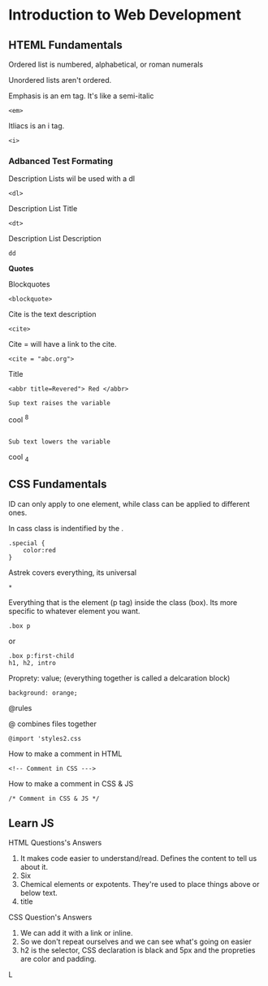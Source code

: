 # Introduction to Web Development

## HTEML Fundamentals

Ordered list is numbered, alphabetical, or roman numerals

Unordered lists aren't ordered. 

Emphasis is an em tag. It's like a semi-italic

```
<em>
```

Itliacs is an i tag. 
```
<i>
```

### Adbanced Test Formating

Description Lists wil be used with a dl
```
<dl>
```
Description List Title
```
<dt>
```
Description List Description
```
dd
```

**Quotes**

Blockquotes
```
<blockquote>
```

Cite is the text description
```
<cite>
```

Cite = will have a link to the cite. 
```
<cite = "abc.org">
```

Title
```
<abbr title=Revered"> Red </abbr>

Sup text raises the variable
```
cool <sup>8</sup>
```

Sub text lowers the variable
```
cool <sub>4</sub>

## CSS Fundamentals

ID can only apply to one element, while class can be applied to different ones. 

In cass class is indentified by the . 
```
.special {
    color:red
}
```
Astrek covers everything, its universal
```
*
```

Everything that is the element (p tag) inside the class (box). Its more specific to whatever element you want.
```
.box p
```

or

```
.box p:first-child
h1, h2, intro
```

Proprety: value; (everything together is called a delcaration block)
```
background: orange;
```

@rules

@ combines files together

```
@import 'styles2.css
```

How to make a comment in HTML
```
<!-- Comment in CSS --->
```

How to make a comment in CSS & JS
```
/* Comment in CSS & JS */
```

## Learn JS

HTML Questions's Answers
1. It makes code easier to understand/read. Defines the content to tell us about it.
2. Six
3. Chemical elements or expotents. They're used to place things above or below text. 
4. title

CSS Question's Answers
1. We can add it with a link or inline. 
2. So we don't repeat ourselves and we can see what's going on easier
3. h2 is the selector, CSS declaration is black and 5px and the propreties are color and padding. 

L
